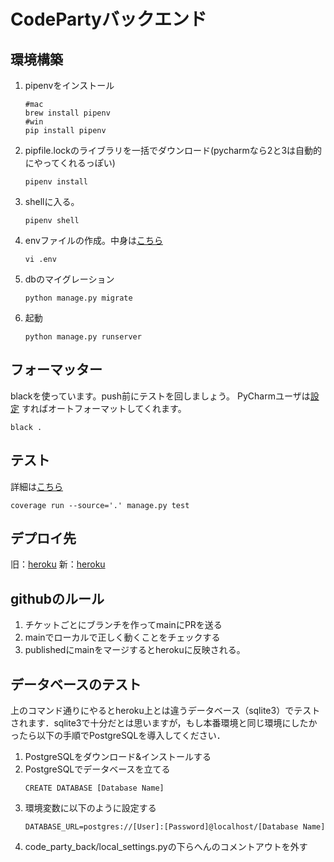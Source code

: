 # CodePartyバックエンド


## 環境構築
1. pipenvをインストール
    ```
    #mac
    brew install pipenv
    #win
    pip install pipenv
    ```
2. pipfile.lockのライブラリを一括でダウンロード(pycharmなら2と3は自動的にやってくれるっぽい)
    ```
    pipenv install
    ```
3. shellに入る。
    ```
    pipenv shell
    ```
4. envファイルの作成。中身は[こちら](https://www.notion.so/ea4344dedbb444818cb1aad0f7b6b612?p=750a8dca400848d1a0ee8c8b1613d343)
    ```
   vi .env
   ```
    


4. dbのマイグレーション
    ```
    python manage.py migrate
    ```
5. 起動
    ```
    python manage.py runserver
    ```

## フォーマッター
blackを使っています。push前にテストを回しましょう。 
PyCharmユーザは[設定](https://www.notion.so/ea4344dedbb444818cb1aad0f7b6b612?p=98997f2292984e3ab4511f02f97cd21d) すればオートフォーマットしてくれます。
```
black .
```

## テスト
詳細は[こちら](https://www.notion.so/ea4344dedbb444818cb1aad0f7b6b612?p=6f0af3fa3f53409ab0f4feb14adb3038)

```
coverage run --source='.' manage.py test
```

## デプロイ先 
旧：[heroku](https://code-party-back.herokuapp.com/)
新：[heroku](https://codepartyenjoy.herokuapp.com/)
## githubのルール
1. チケットごとにブランチを作ってmainにPRを送る 
2. mainでローカルで正しく動くことをチェックする
3. publishedにmainをマージするとherokuに反映される。

## データベースのテスト
上のコマンド通りにやるとheroku上とは違うデータベース（sqlite3）でテストされます．sqlite3で十分だとは思いますが，もし本番環境と同じ環境にしたかったら以下の手順でPostgreSQLを導入してください．
1. PostgreSQLをダウンロード&インストールする
2. PostgreSQLでデータベースを立てる
    ```
    CREATE DATABASE [Database Name]
    ```
3. 環境変数に以下のように設定する
    ```
    DATABASE_URL=postgres://[User]:[Password]@localhost/[Database Name]
    ```
4. code_party_back/local_settings.pyの下らへんのコメントアウトを外す
